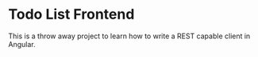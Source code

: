 Todo List Frontend
==================

This is a throw away project to learn how to write a REST capable client in Angular.
